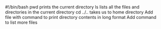  #!/bin/bash
pwd prints the current directory
ls lists all the files and directories in the current directory
cd ../.. takes us to home directory
Add file with command to print directory contents in long format
Add command to list more files
